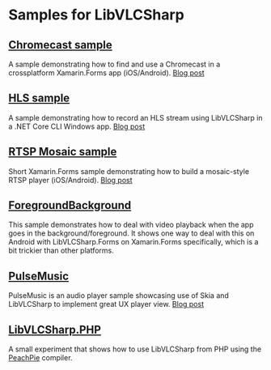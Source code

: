 # Samples for LibVLCSharp

## [Chromecast sample](https://code.videolan.org/mfkl/libvlcsharp-samples/tree/master/Chromecast)

A sample demonstrating how to find and use a Chromecast in a crossplatform Xamarin.Forms app (iOS/Android). [Blog post](https://mfkl.github.io/chromecast/2018/10/21/High-performance-cross-platform-streaming-with-libvlc-and-Chromecast-on-.NET.html)

## [HLS sample](https://code.videolan.org/mfkl/libvlcsharp-samples/tree/master/RecordHLS)

A sample demonstrating how to record an HLS stream using LibVLCSharp in a .NET Core CLI Windows app. [Blog post](https://mfkl.github.io/hls/2018/10/10/How-to-record-HLS-stream-with-LibVLCSharp-and-.NET-Core.html)

## [RTSP Mosaic sample](https://code.videolan.org/mfkl/libvlcsharp-samples/tree/master/VideoMosaic)

Short Xamarin.Forms sample demonstrating how to build a mosaic-style RTSP player (iOS/Android). [Blog post](https://mfkl.github.io/libvlc/rtsp/xamarin/forms/2018/12/05/crossplatform-RTSP-mosaic-views-with-libvlcsharp.html)

## [ForegroundBackground](https://code.videolan.org/mfkl/libvlcsharp-samples/tree/master/ForegroundBackground)

This sample demonstrates how to deal with video playback when the app goes in the background/foreground.
It shows one way to deal with this on Android with LibVLCSharp.Forms on Xamarin.Forms specifically, which is a bit trickier than other platforms.

## [PulseMusic](https://code.videolan.org/mfkl/libvlcsharp-samples/tree/master/PulseMusic)

PulseMusic is an audio player sample showcasing use of Skia and LibVLCSharp to implement great UX player view. [Blog post](https://mfkl.github.io/libvlc/skia/xamarin/forms/ux/2018/12/31/PulseMusic-music-player-design.html)

## [LibVLCSharp.PHP](https://code.videolan.org/mfkl/libvlcsharp-samples/tree/master/LibVLCSharp.PHP)

A small experiment that shows how to use LibVLCSharp from PHP using the [PeachPie](https://www.peachpie.io/) compiler.